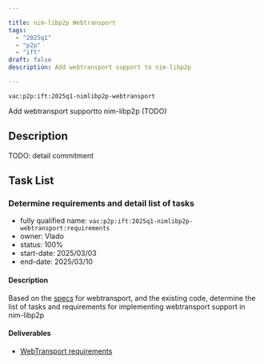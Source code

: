```yaml
---

title: nim-libp2p Webtransport
tags:
  - "2025q1"
  - "p2p"
  - "ift"
draft: false
description: Add webtransport support to nim-libp2p

---
```


`vac:p2p:ift:2025q1-nimlibp2p-webtransport`

Add webtransport supportto nim-libp2p (TODO)

## Description

TODO: detail commitment

## Task List

### Determine requirements and detail list of tasks

* fully qualified name: `vac:p2p:ift:2025q1-nimlibp2p-webtransport:requirements`
* owner: Vlado
* status: 100%
* start-date: 2025/03/03
* end-date: 2025/03/10

#### Description
Based on the [specs](https://github.com/libp2p/specs/tree/master/webtransport) for webtransport, and the existing
code, determine the list of tasks and requirements for implementing webtransport support in nim-libp2p

#### Deliverables
- [WebTransport requirements](https://www.notion.so/Webtransport-Requirements-1b38f96fb65c80728e20f2fc34e24cee?pvs=4)
